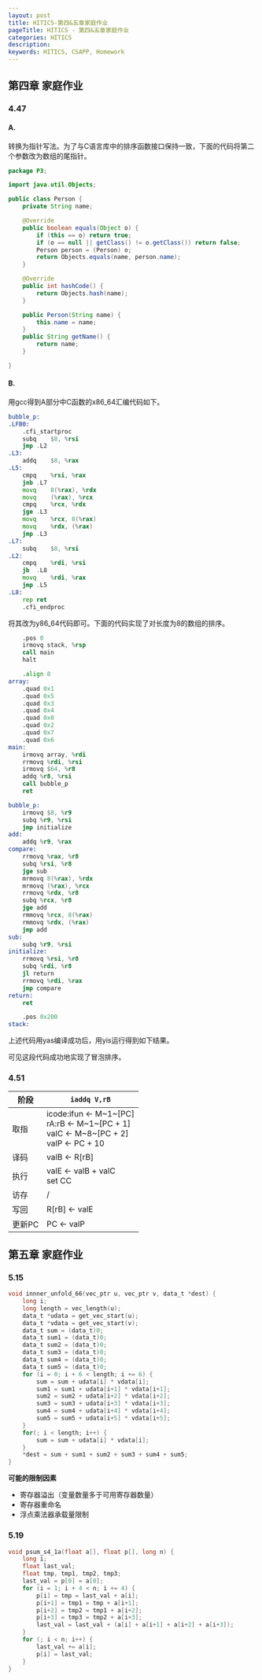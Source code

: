 ```yaml
---
layout: post
title: HITICS-第四&五章家庭作业
pageTitle: HITICS - 第四&五章家庭作业
categories: HITICS
description: 
keywords: HITICS, CSAPP, Homework
---
```


## 第四章 家庭作业

### 4.47

#### A. 

转换为指针写法。为了与C语言库中的排序函数接口保持一致，下面的代码将第二个参数改为数组的尾指针。

```java
package P3;

import java.util.Objects;

public class Person {
    private String name;

    @Override
    public boolean equals(Object o) {
        if (this == o) return true;
        if (o == null || getClass() != o.getClass()) return false;
        Person person = (Person) o;
        return Objects.equals(name, person.name);
    }

    @Override
    public int hashCode() {
        return Objects.hash(name);
    }

    public Person(String name) {
        this.name = name;
    }
    public String getName() {
        return name;
    }

}

```

#### B.

用gcc得到A部分中C函数的x86_64汇编代码如下。

```asm
bubble_p:
.LFB0:
    .cfi_startproc
    subq	$8, %rsi
    jmp	.L2
.L3:
    addq	$8, %rax
.L5:
    cmpq	%rsi, %rax
    jnb	.L7
    movq	8(%rax), %rdx
    movq	(%rax), %rcx
    cmpq	%rcx, %rdx
    jge	.L3
    movq	%rcx, 8(%rax)
    movq	%rdx, (%rax)
    jmp	.L3
.L7:
    subq	$8, %rsi
.L2:
    cmpq	%rdi, %rsi
    jb	.L8
    movq	%rdi, %rax
    jmp	.L5
.L8:
    rep ret
    .cfi_endproc
```

将其改为y86_64代码即可。下面的代码实现了对长度为8的数组的排序。

```asm
    .pos 0
    irmovq stack, %rsp
    call main
    halt

    .align 8
array:
    .quad 0x1
    .quad 0x5
    .quad 0x3
    .quad 0x4
    .quad 0x0
    .quad 0x2
    .quad 0x7
    .quad 0x6
main:
    irmovq array, %rdi
    rrmovq %rdi, %rsi
    irmovq $64, %r8
    addq %r8, %rsi
    call bubble_p
    ret

bubble_p:
    irmovq $8, %r9
    subq %r9, %rsi
    jmp initialize
add:
    addq %r9, %rax
compare:
    rrmovq %rax, %r8
    subq %rsi, %r8
    jge sub
    mrmovq 8(%rax), %rdx
    mrmovq (%rax), %rcx
    rrmovq %rdx, %r8
    subq %rcx, %r8
    jge add
    rmmovq %rcx, 8(%rax)
    rmmovq %rdx, (%rax)
    jmp add
sub:
    subq %r9, %rsi
initialize:
    rrmovq %rsi, %r8
    subq %rdi, %r8
    jl return
    rrmovq %rdi, %rax
    jmp compare
return:
    ret

    .pos 0x200
stack:

```

上述代码用yas编译成功后，用yis运行得到如下结果。

<!-- ![1573392655059](/tmp/1573392655059.png) -->

可见这段代码成功地实现了冒泡排序。

### 4.51
| 阶段 | `iaddq V,rB` |
| ---- | ---------------- |
| 取指 | icode:ifun ← M~1~[PC]<br />rA:rB ← M~1~[PC + 1]<br />valC ← M~8~[PC + 2]<br />valP ← PC + 10 |
| 译码 | valB ← R[rB] |
| 执行 | valE ← valB + valC<br />set CC |
| 访存 | / |
| 写回 | R[rB] ← valE |
| 更新PC | PC ← valP |

## 第五章 家庭作业

### 5.15

```c
void innner_unfold_66(vec_ptr u, vec_ptr v, data_t *dest) {
    long i;
    long length = vec_length(u);
    data_t *udata = get_vec_start(u);
    data_t *vdata = get_vec_start(v);
    data_t sum = (data_t)0;
    data_t sum1 = (data_t)0;
    data_t sum2 = (data_t)0;
    data_t sum3 = (data_t)0;
    data_t sum4 = (data_t)0;
    data_t sum5 = (data_t)0;
    for (i = 0; i + 6 < length; i += 6) {
        sum = sum + udata[i] * vdata[i];
        sum1 = sum1 + udata[i+1] * vdata[i+1];
        sum2 = sum2 + udata[i+2] * vdata[i+2];
        sum3 = sum3 + udata[i+3] * vdata[i+3];
        sum4 = sum4 + udata[i+4] * vdata[i+4];
        sum5 = sum5 + udata[i+5] * vdata[i+5];
    }
    for(; i < length; i++) {
        sum = sum + udata[i] * vdata[i];
    }
    *dest = sum + sum1 + sum2 + sum3 + sum4 + sum5;
}
```

**可能的限制因素** 

- 寄存器溢出（变量数量多于可用寄存器数量）
- 寄存器重命名
- 浮点乘法器承载量限制

### 5.19

```C
void psum_s4_1a(float a[], float p[], long n) {
    long i;
    float last_val;
    float tmp, tmp1, tmp2, tmp3;
    last_val = p[0] = a[0];
    for (i = 1; i + 4 < n; i += 4) {
        p[i] = tmp = last_val + a[i];
        p[i+1] = tmp1 = tmp + a[i+1];
        p[i+2] = tmp2 = tmp1 + a[i+2];
        p[i+3] = tmp3 = tmp2 + a[i+3];
        last_val = last_val + (a[i] + a[i+1] + a[i+2] + a[i+3]);
    }
    for (; i < n; i++) {
        last_val += a[i];
        p[i] = last_val;
    }
}
```

